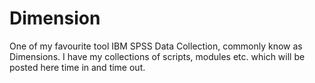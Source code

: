 # Dimension
One of my favourite tool IBM SPSS Data Collection, commonly know as Dimensions. I have my collections of scripts, modules etc. which will be posted here time in and time out.
